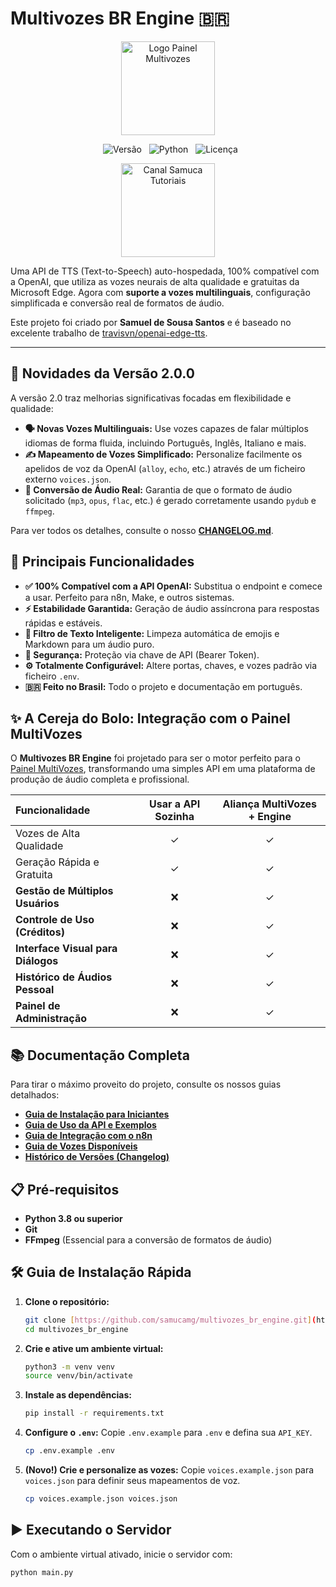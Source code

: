 # Multivozes BR Engine 🇧🇷

<p align="center">
  <a href="https://multivozes.com" target="_blank">
    <img src="https://multivozes.com/assets/images/Logo_Multivozes.png" alt="Logo Painel Multivozes" width="150"/>
  </a>
</p>

<p align="center">
  <img src="https://img.shields.io/badge/Versão-2.0.0_Multilingual-blue?style=for-the-badge" alt="Versão">
  <img src="https://img.shields.io/badge/Python-3.8+-green?style=for-the-badge&logo=python" alt="Python">
  <img src="https://img.shields.io/badge/Licença-MIT-green?style=for-the-badge" alt="Licença">
</p>

<p align="center">
  <a href="https://www.youtube.com/c/samucatutoriais" target="_blank">
    <img src="https://multivozes.com/assets/images/banner-youtube.png" alt="Canal Samuca Tutoriais" width="150"/>
  </a>
</p>

Uma API de TTS (Text-to-Speech) auto-hospedada, 100% compatível com a OpenAI, que utiliza as vozes neurais de alta qualidade e gratuitas da Microsoft Edge. Agora com **suporte a vozes multilinguais**, configuração simplificada e conversão real de formatos de áudio.

Este projeto foi criado por **Samuel de Sousa Santos** e é baseado no excelente trabalho de [travisvn/openai-edge-tts](https://github.com/travisvn/openai-edge-tts).

---

## 🌟 Novidades da Versão 2.0.0

A versão 2.0 traz melhorias significativas focadas em flexibilidade e qualidade:

* **🗣️ Novas Vozes Multilinguais:** Use vozes capazes de falar múltiplos idiomas de forma fluida, incluindo Português, Inglês, Italiano e mais.
* **✍️ Mapeamento de Vozes Simplificado:** Personalize facilmente os apelidos de voz da OpenAI (`alloy`, `echo`, etc.) através de um ficheiro externo `voices.json`.
* **🎵 Conversão de Áudio Real:** Garantia de que o formato de áudio solicitado (`mp3`, `opus`, `flac`, etc.) é gerado corretamente usando `pydub` e `ffmpeg`.

Para ver todos os detalhes, consulte o nosso [**CHANGELOG.md**](CHANGELOG.md).

## 🚀 Principais Funcionalidades

* **✅ 100% Compatível com a API OpenAI:** Substitua o endpoint e comece a usar. Perfeito para n8n, Make, e outros sistemas.
* **⚡ Estabilidade Garantida:** Geração de áudio assíncrona para respostas rápidas e estáveis.
* **🧠 Filtro de Texto Inteligente:** Limpeza automática de emojis e Markdown para um áudio puro.
* **🔐 Segurança:** Proteção via chave de API (Bearer Token).
* **⚙️ Totalmente Configurável:** Altere portas, chaves, e vozes padrão via ficheiro `.env`.
* **🇧🇷 Feito no Brasil:** Todo o projeto e documentação em português.

## ✨ A Cereja do Bolo: Integração com o Painel MultiVozes

O **Multivozes BR Engine** foi projetado para ser o motor perfeito para o [Painel MultiVozes](https://multivozes.com/), transformando uma simples API em uma plataforma de produção de áudio completa e profissional.

| Funcionalidade | Usar a API Sozinha | Aliança MultiVozes + Engine |
| :--- | :---: | :---: |
| Vozes de Alta Qualidade | ✓ | ✓ |
| Geração Rápida e Gratuita | ✓ | ✓ |
| **Gestão de Múltiplos Usuários** | ❌ | ✓ |
| **Controle de Uso (Créditos)** | ❌ | ✓ |
| **Interface Visual para Diálogos**| ❌ | ✓ |
| **Histórico de Áudios Pessoal** | ❌ | ✓ |
| **Painel de Administração** | ❌ | ✓ |

## 📚 Documentação Completa

Para tirar o máximo proveito do projeto, consulte os nossos guias detalhados:

* [**Guia de Instalação para Iniciantes**](BEGINNERS_GUIDE.md)
* [**Guia de Uso da API e Exemplos**](API_USAGE_GUIDE.md)
* [**Guia de Integração com o n8n**](N8N-INTEGRATION.md)
* [**Guia de Vozes Disponíveis**](VOICES.md)
* [**Histórico de Versões (Changelog)**](CHANGELOG.md)

## 📋 Pré-requisitos

* **Python 3.8 ou superior**
* **Git**
* **FFmpeg** (Essencial para a conversão de formatos de áudio)

## 🛠️ Guia de Instalação Rápida

1.  **Clone o repositório:**
    ```bash
    git clone [https://github.com/samucamg/multivozes_br_engine.git](https://github.com/samucamg/multivozes_br_engine.git)
    cd multivozes_br_engine
    ```
2.  **Crie e ative um ambiente virtual:**
    ```bash
    python3 -m venv venv
    source venv/bin/activate
    ```
3.  **Instale as dependências:**
    ```bash
    pip install -r requirements.txt
    ```
4.  **Configure o `.env`:** Copie `.env.example` para `.env` e defina sua `API_KEY`.
    ```bash
    cp .env.example .env
    ```
5.  **(Novo!) Crie e personalize as vozes:** Copie `voices.example.json` para `voices.json` para definir seus mapeamentos de voz.
    ```bash
    cp voices.example.json voices.json
    ```

## ▶️ Executando o Servidor

Com o ambiente virtual ativado, inicie o servidor com:
```bash
python main.py



